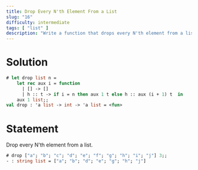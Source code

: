 ```yaml
---
title: Drop Every N'th Element From a List
slug: "16"
difficulty: intermediate
tags: [ "list" ]
description: "Write a function that drops every N'th element from a list."
---
```


# Solution

```ocaml
# let drop list n =
    let rec aux i = function
      | [] -> []
      | h :: t -> if i = n then aux 1 t else h :: aux (i + 1) t  in
    aux 1 list;;
val drop : 'a list -> int -> 'a list = <fun>
```

# Statement

Drop every N'th element from a list.

```ocaml
# drop ["a"; "b"; "c"; "d"; "e"; "f"; "g"; "h"; "i"; "j"] 3;;
- : string list = ["a"; "b"; "d"; "e"; "g"; "h"; "j"]
```
